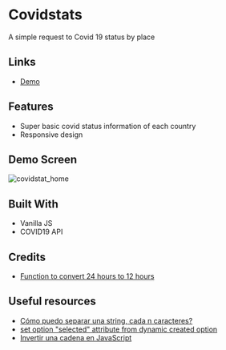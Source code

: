# Covidstats
A simple request to Covid 19 status by place

## Links
- [Demo](https://mauricodev.github.io/covidstats)

## Features
- Super basic covid status information of each country
- Responsive design

## Demo Screen

![covidstat_home](https://user-images.githubusercontent.com/70554280/147291899-e54ae80a-3164-4e57-bb7d-339ef2df3d36.png)


## Built With
- Vanilla JS
- COVID19 API


## Credits
- [Function to convert 24 hours to 12 hours](https://www.codegrepper.com/code-examples/javascript/convert+24+hours+to+12+hours+javascript)

## Useful resources
- [Cómo puedo separar una string, cada n caracteres?](https://es.stackoverflow.com/questions/140382/c%C3%B3mo-puedo-separar-una-string-cada-n-caracteres/140399)
- [set option "selected" attribute from dynamic created option](https://stackoverflow.com/questions/4590311/set-option-selected-attribute-from-dynamic-created-option)
- [Invertir una cadena en JavaScript](https://www.delftstack.com/es/howto/javascript/reverse-string-javascript/)
